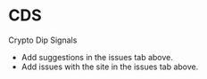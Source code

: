# CDS
Crypto Dip Signals


- Add suggestions in the issues tab above.
- Add issues with the site in the issues tab above.
